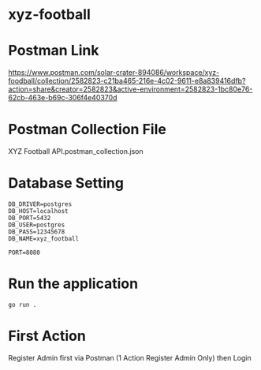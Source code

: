 # xyz-football



# Postman Link
https://www.postman.com/solar-crater-894086/workspace/xyz-foodball/collection/2582823-c21ba465-216e-4c02-9611-e8a839416dfb?action=share&creator=2582823&active-environment=2582823-1bc80e76-62cb-463e-b69c-306f4e40370d


# Postman Collection File 
XYZ Football API.postman_collection.json


# Database Setting
``` 
DB_DRIVER=postgres
DB_HOST=localhost
DB_PORT=5432
DB_USER=postgres
DB_PASS=12345678
DB_NAME=xyz_football

PORT=8080

```


# Run the application
``` 
go run .
```


# First Action
Register Admin first via Postman (1 Action Register Admin Only) then Login